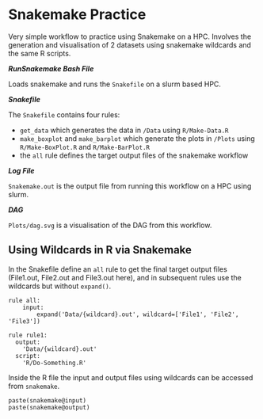 # Snakemake Practice
Very simple workflow to practice using Snakemake on a HPC. Involves the generation and visualisation of 2 datasets using snakemake wildcards and the same R scripts.

***RunSnakemake Bash File***

Loads snakemake and runs the `Snakefile` on a slurm based HPC.

***Snakefile***

The `Snakefile` contains four rules: 
- `get_data` which generates the data in `/Data` using `R/Make-Data.R`
- `make_boxplot` and `make_barplot` which generate the plots in `/Plots` using `R/Make-BoxPlot.R` and `R/Make-BarPlot.R`
- the `all` rule defines the target output files of the snakemake workflow

***Log File***

`Snakemake.out` is the output file from running this workflow on a HPC using slurm.

***DAG***

`Plots/dag.svg` is a visualisation of the DAG from this workflow.

## Using Wildcards in R via Snakemake

In the Snakefile define an `all` rule to get the final target output files (File1.out, File2.out and File3.out here), and in subsequent rules use the wildcards but without `expand()`.
```
rule all:
    input:
        expand('Data/{wildcard}.out', wildcard=['File1', 'File2', 'File3'])

rule rule1:
  output:
    'Data/{wildcard}.out'
  script:
    'R/Do-Something.R'
```
Inside the R file the input and output files using wildcards can be accessed from `snakemake`.
```
paste(snakemake@input)
paste(snakemake@output)
```

